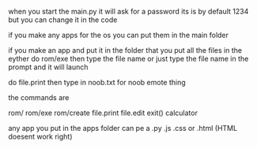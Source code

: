 when you start the main.py it will ask for a password its is by default 1234 but you can change it in the code

if you make any apps for the os you can put them in the main folder

if you make an app and put it in the folder that you put all the files in the eyther do rom/exe then type the file name or just type the file name in the prompt and it will launch

do file.print then type in noob.txt for noob emote thing

the commands are 

rom/
rom/exe
rom/create
file.print
file.edit
exit()
calculator

any app you put in the apps folder can pe a .py .js .css or .html (HTML doesent work right)
